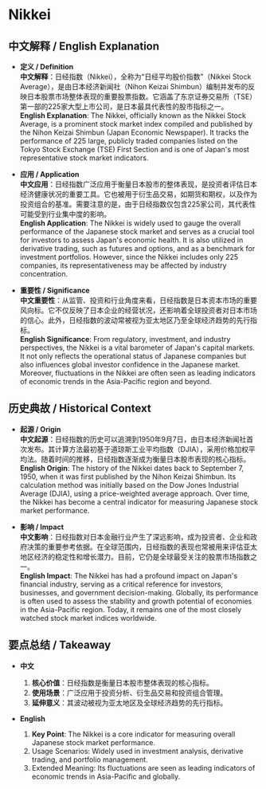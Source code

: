 # Nikkei

## 中文解释 / English Explanation

* **定义 / Definition**  
  **中文解释**：日经指数（Nikkei），全称为“日经平均股价指数”（Nikkei Stock Average），是由日本经济新闻社（Nihon Keizai Shimbun）编制并发布的反映日本股票市场整体表现的重要股票指数。它涵盖了东京证券交易所（TSE）第一部的225家大型上市公司，是日本最具代表性的股市指标之一。  
  **English Explanation**: The Nikkei, officially known as the Nikkei Stock Average, is a prominent stock market index compiled and published by the Nihon Keizai Shimbun (Japan Economic Newspaper). It tracks the performance of 225 large, publicly traded companies listed on the Tokyo Stock Exchange (TSE) First Section and is one of Japan's most representative stock market indicators.

* **应用 / Application**  
  **中文应用**：日经指数广泛应用于衡量日本股市的整体表现，是投资者评估日本经济健康状况的重要工具。它也被用于衍生品交易，如期货和期权，以及作为投资组合的基准。需要注意的是，由于日经指数仅包含225家公司，其代表性可能受到行业集中度的影响。  
  **English Application**: The Nikkei is widely used to gauge the overall performance of the Japanese stock market and serves as a crucial tool for investors to assess Japan's economic health. It is also utilized in derivative trading, such as futures and options, and as a benchmark for investment portfolios. However, since the Nikkei includes only 225 companies, its representativeness may be affected by industry concentration.

* **重要性 / Significance**  
  **中文重要性**：从监管、投资和行业角度来看，日经指数是日本资本市场的重要风向标。它不仅反映了日本企业的经营状况，还影响着全球投资者对日本市场的信心。此外，日经指数的波动常被视为亚太地区乃至全球经济趋势的先行指标。  
  **English Significance**: From regulatory, investment, and industry perspectives, the Nikkei is a vital barometer of Japan's capital markets. It not only reflects the operational status of Japanese companies but also influences global investor confidence in the Japanese market. Moreover, fluctuations in the Nikkei are often seen as leading indicators of economic trends in the Asia-Pacific region and beyond.

## 历史典故 / Historical Context

* **起源 / Origin**  
  **中文起源**：日经指数的历史可以追溯到1950年9月7日，由日本经济新闻社首次发布。其计算方法最初基于道琼斯工业平均指数（DJIA），采用价格加权平均法。随着时间的推移，日经指数逐渐成为衡量日本股市表现的核心指标。  
  **English Origin**: The history of the Nikkei dates back to September 7, 1950, when it was first published by the Nihon Keizai Shimbun. Its calculation method was initially based on the Dow Jones Industrial Average (DJIA), using a price-weighted average approach. Over time, the Nikkei has become a central indicator for measuring Japanese stock market performance.

* **影响 / Impact**  
  **中文影响**：日经指数对日本金融行业产生了深远影响，成为投资者、企业和政府决策的重要参考依据。在全球范围内，日经指数的表现也常被用来评估亚太地区经济的稳定性和增长潜力。目前，它仍是全球最受关注的股票市场指数之一。  
  **English Impact**: The Nikkei has had a profound impact on Japan's financial industry, serving as a critical reference for investors, businesses, and government decision-making. Globally, its performance is often used to assess the stability and growth potential of economies in the Asia-Pacific region. Today, it remains one of the most closely watched stock market indices worldwide.

## 要点总结 / Takeaway

* **中文**  
  1. **核心价值**：日经指数是衡量日本股市整体表现的核心指标。
  2. **使用场景**：广泛应用于投资分析、衍生品交易和投资组合管理。
  3. **延伸意义**：其波动被视为亚太地区及全球经济趋势的先行指标。

* **English**  
  1. **Key Point**: The Nikkei is a core indicator for measuring overall Japanese stock market performance.
  2. Usage Scenarios: Widely used in investment analysis, derivative trading, and portfolio management.
  3. Extended Meaning: Its fluctuations are seen as leading indicators of economic trends in Asia-Pacific and globally.